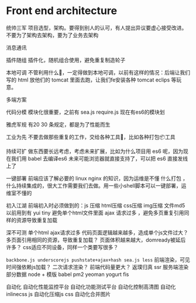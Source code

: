 # Front end architecture

统帅三军
项目选型，架构。要得到别人的认可，有人提出异议要虚心接受改进。不要为了架构去架构，要为了业务去架构

消息通讯

插件随组
插件化，随机组合使用，避免重复制造轮子

本地可调
不管利用什么🔧，一定得做到本地可调，以前有这样的情况：后端让我们写的 html 放他们的 tomcat 里面去跑，让我们fe安装各种 tomcat eclips 等玩意。

多端方案

代码分模
模块化很重要，之前有 sea.js require.js 现在有es6的模块划

雅虎军规
有20 30 条规定，都是为了性能而生

工业为先
不要去做那些重复的工作，交给各种工具🔧，比如各种打包📦工具

持续可扩
做东西要长远考虑，考虑未来扩展，比如为什么项目用 es6 呢，因为现在我们用 babel 去编译es6 未来可能浏览器就直接支持了，可以把 es6 直接发线上了

一键部署
前端应该了解必要的 linux nginx 的知识，因为运维是不懂 什么打包 ，什么持续集成的，很大工作需要我们去做。用一些小shell脚本可以一键部署，运维室不懂的

初入江湖
前端初入时必须做到的：js 压缩 html压缩 css压缩 img压缩 文件md5 以前用到有 yui tiny
避免单个html文件里面 ajax 请求过多 ，避免多页重复引用同样的资源导致重复加载

深不可测
单个html ajax请求过多
代码页面逻辑越来越多，造成单个js文件过大？
多页面引用相同的资源，导致重复加载？
页面体积越来越大，domready被延后许多？
css适应不同设备，同样一个类要写很多？

`backbone.js underscorejs pushstate+ajax+hash sea.js less`
前端渲染，可见时间强依赖js加载？
二次请求渲染？
前端代码量更大？
返璞归真
ssr 服务端渲染 部分数据  node + 模版 babel pm2 yeoman yogurt fis

自动化
自动化性能监控平台
自动化功能测试平台
自动化控制高清图
自动化inlinecss js
自动化压缩js css
自动化合并图片
